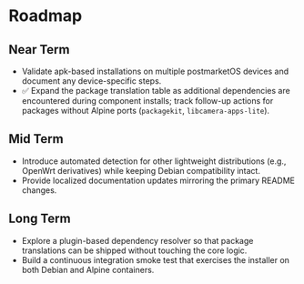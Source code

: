 # Roadmap

## Near Term
- Validate apk-based installations on multiple postmarketOS devices and document any device-specific steps.
- ✅ Expand the package translation table as additional dependencies are encountered during component installs; track follow-up actions for packages without Alpine ports (`packagekit`, `libcamera-apps-lite`).

## Mid Term
- Introduce automated detection for other lightweight distributions (e.g., OpenWrt derivatives) while keeping Debian compatibility intact.
- Provide localized documentation updates mirroring the primary README changes.

## Long Term
- Explore a plugin-based dependency resolver so that package translations can be shipped without touching the core logic.
- Build a continuous integration smoke test that exercises the installer on both Debian and Alpine containers.
